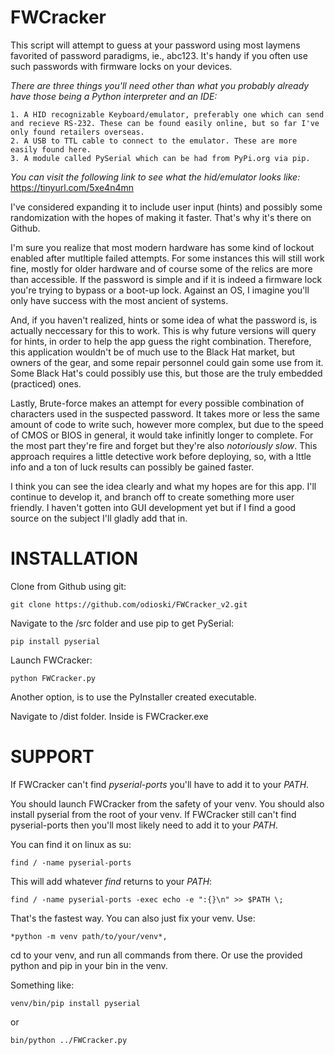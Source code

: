 # FWCracker

This script will attempt to guess at your password using most laymens favorited of password paradigms, ie., abc123. It's handy if you often use such passwords 
with firmware locks on your devices.

*There are three things you'll need other than what you probably already have those being a Python interpreter and an IDE:*

	1. A HID recognizable Keyboard/emulator, preferably one which can send and recieve RS-232. These can be found easily online, but so far I've only found retailers overseas.
	2. A USB to TTL cable to connect to the emulator. These are more easily found here.
 	3. A module called PySerial which can be had from PyPi.org via pip.
	
*You can visit the following link to see what the hid/emulator looks like:* https://tinyurl.com/5xe4n4mn

I've considered expanding it to include user input (hints) and possibly some randomization with the hopes of making it faster.
That's why it's there on Github.
 
I'm sure you realize that most modern hardware has some kind of lockout enabled after mutltiple failed attempts. For some instances this will still work fine,
mostly for older hardware and of course some of the relics are more than accessible. If the password is simple and if it is indeed a 
firmware lock you're trying to bypass or a boot-up lock. Against an OS, I imagine you'll only have success with the most ancient of systems.

And, if you haven't realized, hints or some idea of what the password is, is actually neccessary for this to work. This is why future versions will
query for hints, in order to help the app guess the right combination. Therefore, this application wouldn't be of much use to the Black Hat market, but owners 
of the gear, and some repair personnel could gain some use from it. Some Black Hat's could possibly use this, but those are the truly embedded (practiced) ones.

Lastly, Brute-force makes an attempt for every possible combination of characters used in the suspected password. It takes more or less the same amount of code to write such, 
however more complex, but due to the speed of CMOS or BIOS in general, it would take infinitly longer to complete. For the most part they're fire and forget 
but they're also *notoriously slow*. This approach requires a little detective work before deploying, so, with a lttle info and a ton of luck results can 
possibly be gained faster. 

I think you can see the idea clearly and what my hopes are for this app. I'll continue to develop it, and branch off to create something more user friendly. 
I haven't gotten into GUI development yet but if I find a good source on the subject I'll gladly add that in.

# INSTALLATION
	
Clone from Github using git: 
	
	git clone https://github.com/odioski/FWCracker_v2.git
	
Navigate to the /src folder and use pip to get PySerial: 
	
	pip install pyserial

Launch FWCracker:
	
	python FWCracker.py

Another option, is to use the PyInstaller created executable.

Navigate to /dist folder. Inside is FWCracker.exe


# SUPPORT

If FWCracker can't find *pyserial-ports* you'll have to add it to your *PATH*.

You should launch FWCracker from the safety of your venv. You should also install pyserial from the root of your venv. 
If FWCracker still can't find pyserial-ports then you'll most likely need to add it to your *PATH*.

You can find it on linux as su:

	find / -name pyserial-ports

This will add whatever *find* returns to your *PATH*: 

	find / -name pyserial-ports -exec echo -e ":{}\n" >> $PATH \;
 
That's the fastest way. You can also just fix your venv. Use:

	*python -m venv path/to/your/venv*,

cd to your venv, and run all commands from there. Or use the provided python and pip in your bin in the venv.

Something like:

	venv/bin/pip install pyserial

 or 
 
	bin/python ../FWCracker.py

 
